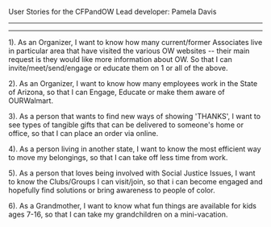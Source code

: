 User Stories for the CFPandOW
Lead developer: Pamela Davis
*****************************************
*****************************************
1).  As an Organizer, I want to know how many current/former Associates live in particular area that have visited the various OW websites -- their main request is they would like more information about OW.  So that I can invite/meet/send/engage or educate them on 1 or  all of the above.

2).  As an Organizer, I want to know how many employees work in the State of Arizona, so that I can Engage, Educate or make them aware of OURWalmart.

3).  As a person that wants to find new ways of showing 'THANKS', I want to see types of tangible gifts that can be delivered to someone's home or office, so that I can place an order via online.

4).  As a person living in another state, I want to know the most efficient way to move my belongings, so that I can take off less time from work.

5).  As a person that loves being involved with Social Justice Issues, I want to know the Clubs/Groups I can visit/join, so that i can become engaged and hopefully find solutions or bring awareness to people of color.

6).  As a Grandmother, I want to know what fun things are available for kids ages 7-16, so that I can take my grandchildren on a mini-vacation.
